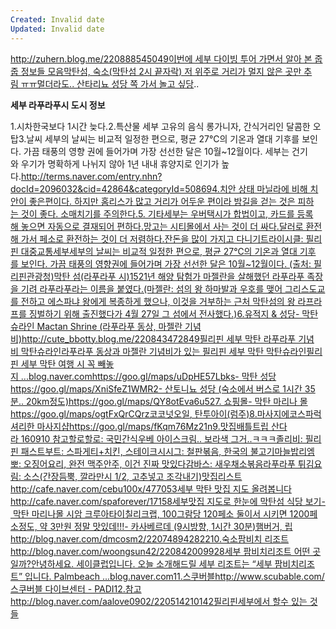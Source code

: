```yaml
---
Created: Invalid date
Updated: Invalid date
---
```

http://zuhern.blog.me/220888545049이번에 세부 다이빙 투어 가면서 알아 본 줍줍 정보들 모음막탄섬, 숙소(막탄섬 2시 끝자락) 저 위주로 거리가 멀지 않은 곳만 추림 ㅠㅠ멀더라도.. 산타리뇨 성당 쪽 가서 놀고 싶당..

**세부 라푸라푸시 도시 정보**

1.시차한국보다 1시간 늦다.2.특산물 세부 고유의 음식 롱가니자, 간식거리인 달콤한 오탑3.날씨 세부의 날씨는 비교적 일정한 편으로, 평균 27℃의 기온과 열대 기후를 보인다. 가끔 태풍의 영향 권에 들어가며 가장 선선한 달은 10월~12월이다. 세부는 건기와 우기가 명확하게 나뉘지 않아 1년 내내 휴양지로 인기가 높다.http://terms.naver.com/entry.nhn?docId=2096032&cid=42864&categoryId=508694.치안 상태 마닐라에 비해 치안이 좋은편이다. 하지만 홈리스가 많고 거리가 어두운 편이라 밤길을 걷는 것은 피하는 것이 좋다. 소매치기를 주의한다.5. 기타세부는 우버택시가 합법이고, 카드를 등록해 놓으면 자동으로 결재되어 편하다.망고는 시티몰에서 사는 것이 더 싸다.달러로 환전해 가서 페소로 환전하는 것이 더 저렴하다.잔돈을 많이 가지고 다니기트라이시클: 필리핀 대중교통세부세부의 날씨는 비교적 일정한 편으로, 평균 27℃의 기온과 열대 기후를 보인다. 가끔 태풍의 영향권에 들어가며 가장 선선한 달은 10월~12월이다. (출처: 필리핀관광청)막탄 섬(라푸라푸 시)1521년 해양 탐험가 마젤란을 살해했던 라푸라푸 족장을 기려 라푸라푸라는 이름을 붙였다.(마젤란: 섬의 왕 하마발과 우호를 맺어 그리스도교를 전하고 에스파냐 왕에게 복종하게 했으나, 이것을 거부하는 근처 막탄섬의 왕 라프라프를 징벌하기 위해 출진했다가 4월 27일 그 섬에서 전사했다.)6.유적지 & 성당- 막탄슈라인 Mactan Shrine (라푸라푸 동상, 마젤란 기념비)http://cute_bbotty.blog.me/220843472849필리핀 세부 막탄 라푸라푸 기념비 막탄슈라인라푸라푸 동상과 마젤란 기념비가 있는 필리핀 세부 막탄 막탄슈라인필리핀 세부 막탄 여행 시 꼭 빼놓지 ...blog.naver.comhttps://goo.gl/maps/uDpHE57Lbks- 막탄 성당https://goo.gl/maps/XniSfeZ1WMR2- 산토니뇨 성당 (숙소에서 버스로 1시간 35분.. 20km정도)https://goo.gl/maps/QY8otEva6u527. 쇼핑몰- 막탄 마리나 몰https://goo.gl/maps/ogtFxQrCQrz코코넛오일, 탄투아이(럼주)8.마사지에코스파럭셔리한 마사지샵https://goo.gl/maps/fKqm76Mz21n9.맛집배틀트립 산다라 160910 참고할로할로: 국민간식우베 아이스크림.. 보라색 그거..ㅋㅋㅋ졸리비: 필리핀 패스트부트: 스파게티+치킨, 스테이크시시그: 철판볶음, 한국의 불고기마늘밥리엠뽀: 오징어요리, 완전 맥주안주, 이건 진짜 맛있다감바스: 새우채소볶음라푸라푸 튀김요림: 소스(간장듬뿍, 깔라만시 1/2, 고추넣고 조각내기)맛집리스트http://cafe.naver.com/cebu100x/477053세부 막탄 맛집 지도 올려봅니다http://cafe.naver.com/spaforever/17158세부맛집 지도로 한눈에 막탄섬 식당 보기- 막탄 마리나몰 시암 크루아타이칠리크랩, 100그람당 120페소 둘이서 시키면 1200페소정도, 약 3만원 정말 맛있데!!!- 카사베르데 (9시방향, 1시간 30분)햄버거, 립http://blog.naver.com/dmcosm2/22074894282210.숙소팜비치 리조트http://blog.naver.com/woongsun42/220842009928세부 팜비치리조트 어떤 곳일까?안녕하세요. 세이클럽입니다. 오늘 소개해드릴 세부 리조트는 “세부 팜비치리조트” 입니다. Palmbeach ...blog.naver.com11.스쿠버블http://www.scubable.com/스쿠버블 다이브센터 - PADI12.참고http://blog.naver.com/aalove0902/220514210142필리핀세부에서 할수 있는 것들